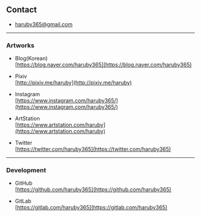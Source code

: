 ## Contact

   * [haruby365@gmail.com](mailto:haruby365@gmail.com) 

---
### Artworks

   * Blog(Korean)  
   [https://blog.naver.com/haruby365](https://blog.naver.com/haruby365)

   * Pixiv  
   [http://pixiv.me/haruby](http://pixiv.me/haruby)
   
   * Instagram  
   [https://www.instagram.com/haruby365/](https://www.instagram.com/haruby365/)

   * ArtStation  
   [https://www.artstation.com/haruby](https://www.artstation.com/haruby)

   * Twitter  
   [https://twitter.com/haruby365](https://twitter.com/haruby365)

---
### Development

   * GitHub  
   [https://github.com/haruby365](https://github.com/haruby365)

   * GitLab  
   [https://gitlab.com/haruby365](https://gitlab.com/haruby365)
